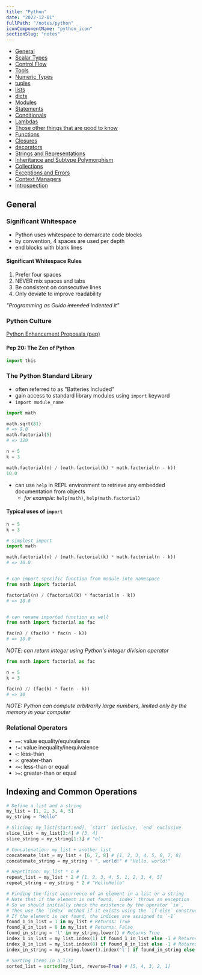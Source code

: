 ```yaml
---
title: "Python"
date: "2022-12-01"
fullPath: "/notes/python"
iconComponentName: "python_icon"
sectionSlug: "notes"
---
```


- [General](#general)
- [Scalar Types](/notes/python/scalar-types)
- [Control Flow](/notes/python/control-flow)
- [Tools](/notes/python/tools)
- [Numeric Types](/notes/python/numeric-types)
- [tuples](/notes/python/tuples)
- [lists](/notes/python/lists)
- [dicts](/notes/python/dicts)
- [Modules](/notes/python/modules)
- [Statements](/notes/python/statements)
- [Conditionals](/notes/python/conditionals)
- [Lambdas](/notes/python/lambdas)
- [Those other things that are good to know](/notes/python/those-other-things-that-are-good-to-know)
- [Functions](/notes/python/functions)
- [Closures](/notes/python/closures)
- [decorators](/notes/python/decorators)
- [Strings and Representations](/notes/python/strings-and-representations)
- [Inheritance and Subtype Polymorphism](/notes/python/inheritance-and-subtype-polymorphism)
- [Collections](/notes/python/collections)
- [Exceptions and Errors](/notes/python/exceptions-and-error-handling)
- [Context Managers](/notes/python/context-managers)
- [Introspection](/notes/python/introspection)

## General

### Significant Whitespace

- Python uses whitespace to demarcate code blocks
- by convention, 4 spaces are used per depth
- end blocks with blank lines

#### Significant Whitespace Rules

1. Prefer four spaces
2. NEVER mix spaces and tabs
3. Be consistent on consecutive lines
4. Only deviate to improve readability


_"Programming as Guido ~~intended~~ indented it"_

### Python Culture

<a href="https://peps.python.org/" target="_blank" rel="noopener noreferrer">
    Python Enhancement Proposals (pep)
</a>

#### Pep 20: The Zen of Python

```python
import this
```
### The Python Standard Library

- often referred to as "Batteries Included"
- gain access to standard library modules using `import` keyword
- `import module_name`

```python
import math

math.sqrt(81)
# => 9.0
math.factorial(5)
# => 120

n = 5
k = 3

math.factorial(n) / (math.factorial(k) * math.factorial(n - k))
10.0
```

- can use `help` in REPL environment to retrieve any embedded documentation from objects
    - _for example:_ `help(math)`, `help(math.factorial)`

#### Typical uses of `import`

```python
n = 5
k = 3

# simplest import
import math

math.factorial(n) / (math.factorial(k) * math.factorial(n - k))
# => 10.0


# can import specific function from module into namespace
from math import factorial

factorial(n) / (factorial(k) * factorial(n - k))
# => 10.0


# can rename imported function as well
from math import factorial as fac

fac(n) / (fac(k) * fac(n - k))
# => 10.0
```
_NOTE: can return integer using Python's integer division operator_

```py
from math import factorial as fac

n = 5
k = 3

fac(n) // (fac(k) * fac(n - k))
# => 10
```
_NOTE: Python can compute arbitrarily large numbers, limited only by the memory in your computer_

### Relational Operators

- `==`: value equality/equivalence
- `!=`: value inequality/inequivalence
- `<`: less-than
- `>`: greater-than
- `<=`: less-than or equal
- `>=`: greater-than or equal

## Indexing and Common Operations

```python
# Define a list and a string
my_list = [1, 2, 3, 4, 5]
my_string = "Hello"

# Slicing: my_list[start:end], `start` inclusive, `end` exclusive
slice_list = my_list[2:4] # [3, 4]
slice_string = my_string[1:3] # "el"

# Concatenation: my_list + another_list
concatenate_list = my_list + [6, 7, 8] # [1, 2, 3, 4, 5, 6, 7, 8]
concatenate_string = my_string + ", world!" # "Hello, world!"

# Repetition: my_list * n #
repeat_list = my_list * 2 # [1, 2, 3, 4, 5, 1, 2, 3, 4, 5]
repeat_string = my_string * 2 # "HelloHello"

# Finding the first occurrence of an element in a list or a string
# Note that if the element is not found, `index` throws an exception
# So we should initially check the existence by the operator `in`,
# Then use the `index` method if it exists using the `if-else` construction.
# If the element is not found, the indices are assigned to `-1`
found_1_in_list = 1 in my_list # Returns: True
found_8_in_list = 8 in my_list # Returns: False
found_in_string = 'l' in my_string.lower() # Returns True
index_1_in_list = my_list.index(1) if found_1_in_list else -1 # Returns: 0
index_8_in_list = my_list.index(8) if found_8_in_list else -1 # Returns: -1
index_in_string = my_string.lower().index('l') if found_in_string else -1 # Returns: 2

# Sorting items in a list
sorted_list = sorted(my_list, reverse=True) # [5, 4, 3, 2, 1]

```
